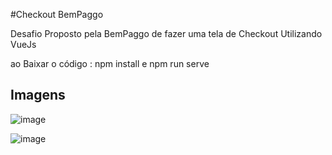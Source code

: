 #Checkout BemPaggo

Desafio Proposto pela BemPaggo de fazer uma tela de Checkout Utilizando VueJs

ao Baixar o código : npm install e npm run serve

## Imagens

![image](https://user-images.githubusercontent.com/64864720/178762757-4b4eed9f-1ad8-4f17-9291-186ad54325ef.png)


![image](https://user-images.githubusercontent.com/64864720/178762227-cd887d61-53e8-4ac6-8b97-843bc5dfccbb.png)
